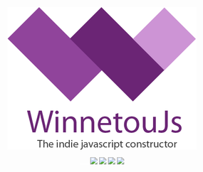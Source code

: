 <p align="center">
  <img src="https://raw.githubusercontent.com/cedrosdev/winnetoujs_assets/master/logo_v1_2020/logo_logomarca_slogan_transparent.png" alt="Unform" />
  
</p>
<p align="center">
  <img src="https://github.com/cedrosdev/winnetoujs_assets/blob/master/logo_v1_2020/spacer.png" />
  <img src="https://img.shields.io/npm/v/winnetoujs?color=6b2575&style=plastic" />
  <img src="https://img.shields.io/npm/l/winnetoujs?color=90449b&style=plastic" />
  <img src="https://img.shields.io/npm/dm/winnetoujs?color=cd94d5&style=plastic" />  
  <img src="https://img.shields.io/badge/PRs-welcome-brightgreen.svg?style=plastic" />
  </p>
  

